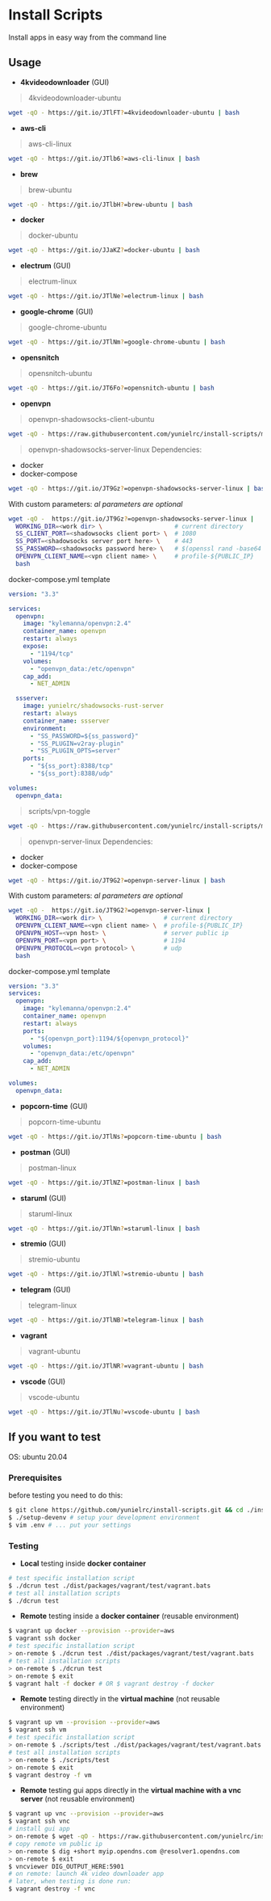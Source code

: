 <!-- DON'T EDIT HERE, THIS IS GENERATED ON COMMIT -->
<!-- EDIT: $ vim ./scripts/gen-readme -->

# Install Scripts

Install apps in easy way from the command line

## Usage

- **4kvideodownloader** (GUI)


> 4kvideodownloader-ubuntu
```sh
wget -qO - https://git.io/JTlFT?=4kvideodownloader-ubuntu | bash
```
- **aws-cli**


> aws-cli-linux
```sh
wget -qO - https://git.io/JTlb6?=aws-cli-linux | bash
```
- **brew**


> brew-ubuntu
```sh
wget -qO - https://git.io/JTlbH?=brew-ubuntu | bash
```
- **docker**


> docker-ubuntu
```sh
wget -qO - https://git.io/JJaKZ?=docker-ubuntu | bash
```
- **electrum** (GUI)


> electrum-linux
```sh
wget -qO - https://git.io/JTlNe?=electrum-linux | bash
```
- **google-chrome** (GUI)


> google-chrome-ubuntu
```sh
wget -qO - https://git.io/JTlNm?=google-chrome-ubuntu | bash
```
- **opensnitch**


> opensnitch-ubuntu
```sh
wget -qO - https://git.io/JT6Fo?=opensnitch-ubuntu | bash
```
- **openvpn**


> openvpn-shadowsocks-client-ubuntu
```sh
wget -qO - https://raw.githubusercontent.com/yunielrc/install-scripts/master/dist/packages/openvpn/openvpn-shadowsocks-client-ubuntu | bash
```

> openvpn-shadowsocks-server-linux
Dependencies:

- docker
- docker-compose

```sh
wget -qO - https://git.io/JT9Gz?=openvpn-shadowsocks-server-linux | bash
```

With custom parameters:
_al parameters are optional_

```sh
wget -qO -  https://git.io/JT9Gz?=openvpn-shadowsocks-server-linux |
  WORKING_DIR=<work dir> \                    # current directory               [default]
  SS_CLIENT_PORT=<shadowsocks client port> \  # 1080                            [default]
  SS_PORT=<shadowsocks server port here> \    # 443                             [default]
  SS_PASSWORD=<shadowsocks password here> \   # $(openssl rand -base64 32)      [default]
  OPENVPN_CLIENT_NAME=<vpn client name> \     # profile-${PUBLIC_IP}            [default]
  bash
```

docker-compose.yml template

```yml
version: "3.3"

services:
  openvpn:
    image: "kylemanna/openvpn:2.4"
    container_name: openvpn
    restart: always
    expose:
      - "1194/tcp"
    volumes:
      - "openvpn_data:/etc/openvpn"
    cap_add:
      - NET_ADMIN

  ssserver:
    image: yunielrc/shadowsocks-rust-server
    restart: always
    container_name: ssserver
    environment:
      - "SS_PASSWORD=${ss_password}"
      - "SS_PLUGIN=v2ray-plugin"
      - "SS_PLUGIN_OPTS=server"
    ports:
      - "${ss_port}:8388/tcp"
      - "${ss_port}:8388/udp"

volumes:
  openvpn_data:
```

> scripts/vpn-toggle
```sh
wget -qO - https://raw.githubusercontent.com/yunielrc/install-scripts/master/dist/packages/openvpn/scripts/vpn-toggle | bash
```

> openvpn-server-linux
Dependencies:

- docker
- docker-compose

```sh
wget -qO - https://git.io/JT9G2?=openvpn-server-linux | bash
```

With custom parameters:
_al parameters are optional_

```sh
wget -qO -  https://git.io/JT9G2?=openvpn-server-linux |
  WORKING_DIR=<work dir> \                 # current directory              [default]
  OPENVPN_CLIENT_NAME=<vpn client name> \  # profile-${PUBLIC_IP}           [default]
  OPENVPN_HOST=<vpn host> \                # server public ip               [default]
  OPENVPN_PORT=<vpn port> \                # 1194                           [default]
  OPENVPN_PROTOCOL=<vpn protocol> \        # udp                            [default]
  bash
```

docker-compose.yml template

```yml
version: "3.3"
services:
  openvpn:
    image: "kylemanna/openvpn:2.4"
    container_name: openvpn
    restart: always
    ports:
      - "${openvpn_port}:1194/${openvpn_protocol}"
    volumes:
      - "openvpn_data:/etc/openvpn"
    cap_add:
      - NET_ADMIN

volumes:
  openvpn_data:
```
- **popcorn-time** (GUI)


> popcorn-time-ubuntu
```sh
wget -qO - https://git.io/JTlNs?=popcorn-time-ubuntu | bash
```
- **postman** (GUI)


> postman-linux
```sh
wget -qO - https://git.io/JTlNZ?=postman-linux | bash
```
- **staruml** (GUI)


> staruml-linux
```sh
wget -qO - https://git.io/JTlNn?=staruml-linux | bash
```
- **stremio** (GUI)


> stremio-ubuntu
```sh
wget -qO - https://git.io/JTlNl?=stremio-ubuntu | bash
```
- **telegram** (GUI)


> telegram-linux
```sh
wget -qO - https://git.io/JTlNB?=telegram-linux | bash
```
- **vagrant**


> vagrant-ubuntu
```sh
wget -qO - https://git.io/JTlNR?=vagrant-ubuntu | bash
```
- **vscode** (GUI)


> vscode-ubuntu
```sh
wget -qO - https://git.io/JTlNu?=vscode-ubuntu | bash
```
## If you want to test

OS: ubuntu 20.04

### Prerequisites

before testing you need to do this:

```sh
$ git clone https://github.com/yunielrc/install-scripts.git && cd ./install-scripts
$ ./setup-devenv # setup your development environment
$ vim .env # ... put your settings
```

### Testing

- **Local** testing inside **docker container**

```sh
# test specific installation script
$ ./dcrun test ./dist/packages/vagrant/test/vagrant.bats
# test all installation scripts
$ ./dcrun test
```

- **Remote** testing inside a **docker container** (reusable environment)

```sh
$ vagrant up docker --provision --provider=aws
$ vagrant ssh docker
# test specific installation script
> on-remote $ ./dcrun test ./dist/packages/vagrant/test/vagrant.bats
# test all installation scripts
> on-remote $ ./dcrun test
> on-remote $ exit
$ vagrant halt -f docker # OR $ vagrant destroy -f docker
```

- **Remote** testing directly in the **virtual machine** (not reusable environment)

```sh
$ vagrant up vm --provision --provider=aws
$ vagrant ssh vm
# test specific installation script
> on-remote $ ./scripts/test ./dist/packages/vagrant/test/vagrant.bats
# test all installation scripts
> on-remote $ ./scripts/test
> on-remote $ exit
$ vagrant destroy -f vm
```

- **Remote** testing gui apps directly in the **virtual machine with a vnc server** (not reusable environment)

```sh
$ vagrant up vnc --provision --provider=aws
$ vagrant ssh vnc
# install gui app
> on-remote $ wget -qO - https://raw.githubusercontent.com/yunielrc/install-scripts/master/dist/packages/4kvideodownloader/4kvideodownloader-ubuntu | bash
# copy remote vm public ip
> on-remote $ dig +short myip.opendns.com @resolver1.opendns.com
> on-remote $ exit
$ vncviewer DIG_OUTPUT_HERE:5901
# on remote: launch 4k video downloader app
# later, when testing is done run:
$ vagrant destroy -f vnc
```

